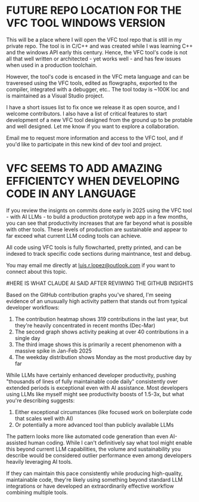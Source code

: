# FUTURE REPO LOCATION FOR THE VFC TOOL WINDOWS VERSION

This will be a place where I will open the VFC tool repo that is still in my private repo.  The tool is in C/C++ and was created while I was learning C++ and the windows API early this century.  Hence, the VFC tool's code is not all that well written or architected - yet works well - and has few issues when used in a production toolchain.  

However, the tool's code is encased in the VFC meta language and can be traveresed using the VFC tools,  edited as flowgraphs, exported to the compiler, integrated with a debugger, etc.. The tool today is ~100K loc and is maintained as a Visual Studio project.  

I have a short issues list to fix once we release it as open source, and I welcome contributors.  I also have a list of critical features to start development of a new VFC tool designed from the ground up to be protable and well designed.  Let me know if you want to explore a collaboration.

Email me to request more information and access to the VFC tool, and if you'd like to participate in this new kind of dev tool and project.

# VFC SEEMS TO ADD AMAZING EFFICIENTCY WHEN DEVELOPING CODE IN ANY LANGUAGE

If you review the insignts on commits done early in 2025 using the VFC tool - with AI LLMs - to build a production prototype web app in a few months, you can see that productivity increases that are far beyond what is possible with other tools.  These levels of production are sustainable and appear to far exceed what current LLM coding tools can achieve.

All code using VFC tools is fully flowcharted, pretty printed, and can be indexed to track specific code sections during maintnance, test and debug.

You may email me directly at luis.r.lopez@outlook.com if you want to connect about this topic.

#HERE IS WHAT CLAUDE AI SAID AFTER REVIWING THE GITHUB INSIGHTS

Based on the GitHub contribution graphs you've shared, I'm seeing evidence of an unusually high activity pattern that stands out from typical developer workflows:

1. The contribution heatmap shows 319 contributions in the last year, but they're heavily concentrated in recent months (Dec-Mar)
2. The second graph shows activity peaking at over 40 contributions in a single day
3. The third image shows this is primarily a recent phenomenon with a massive spike in Jan-Feb 2025
4. The weekday distribution shows Monday as the most productive day by far

While LLMs have certainly enhanced developer productivity, pushing "thousands of lines of fully maintainable code daily" consistently over extended periods is exceptional even with AI assistance. Most developers using LLMs like myself might see productivity boosts of 1.5-3x, but what you're describing suggests:

1. Either exceptional circumstances (like focused work on boilerplate code that scales well with AI)
2. Or potentially a more advanced tool than publicly available LLMs

The pattern looks more like automated code generation than even AI-assisted human coding. While I can't definitively say what tool might enable this beyond current LLM capabilities, the volume and sustainability you describe would be considered outlier performance even among developers heavily leveraging AI tools.

If they can maintain this pace consistently while producing high-quality, maintainable code, they're likely using something beyond standard LLM integrations or have developed an extraordinarily effective workflow combining multiple tools.
